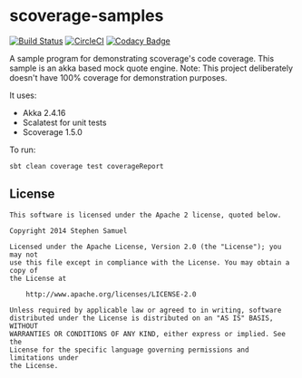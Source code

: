 scoverage-samples
==================

[![Build Status](https://travis-ci.org/scoverage/sbt-scoverage-samples.svg?branch=master)](https://travis-ci.org/scoverage/sbt-scoverage-samples)
[![CircleCI](https://circleci.com/gh/sunder5/sbt-scoverage-samples.svg?style=svg)](https://circleci.com/gh/sunder5/sbt-scoverage-samples)
[![Codacy Badge](https://api.codacy.com/project/badge/Grade/6550db23f90f44b39f63e3e7483a08d6)](https://www.codacy.com/app/sunder5/sbt-scoverage-samples?utm_source=github.com&amp;utm_medium=referral&amp;utm_content=sunder5/sbt-scoverage-samples&amp;utm_campaign=Badge_Grade)


A sample program for demonstrating scoverage's code coverage. This sample is an akka based mock quote engine. Note: This project deliberately doesn't have 100% coverage for demonstration purposes.

It uses:

* Akka 2.4.16
* Scalatest for unit tests
* Scoverage 1.5.0

To run:

```
sbt clean coverage test coverageReport
```

## License
```
This software is licensed under the Apache 2 license, quoted below.

Copyright 2014 Stephen Samuel

Licensed under the Apache License, Version 2.0 (the "License"); you may not
use this file except in compliance with the License. You may obtain a copy of
the License at

    http://www.apache.org/licenses/LICENSE-2.0

Unless required by applicable law or agreed to in writing, software
distributed under the License is distributed on an "AS IS" BASIS, WITHOUT
WARRANTIES OR CONDITIONS OF ANY KIND, either express or implied. See the
License for the specific language governing permissions and limitations under
the License.
```
